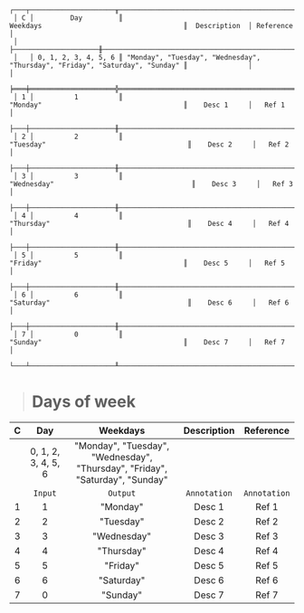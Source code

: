 ```text
 ┌───┬─────────────────────╥──────────────────────────────────────────────────────────────────────────────╥───────────────┬───────────┐
 │ C │         Day         ║                                   Weekdays                                   ║  Description  │ Reference │
 │   ├─────────────────────╫──────────────────────────────────────────────────────────────────────────────╫───────────────┼───────────┤
 │   │ 0, 1, 2, 3, 4, 5, 6 ║ "Monday", "Tuesday", "Wednesday", "Thursday", "Friday", "Saturday", "Sunday" ║               │           │
 ╞═══╪═════════════════════╬══════════════════════════════════════════════════════════════════════════════╬═══════════════╪═══════════╡
 │ 1 │          1          ║                                   "Monday"                                   ║    Desc 1     │   Ref 1   │
 ├───┼─────────────────────╫──────────────────────────────────────────────────────────────────────────────╫───────────────┼───────────┤
 │ 2 │          2          ║                                  "Tuesday"                                   ║    Desc 2     │   Ref 2   │
 ├───┼─────────────────────╫──────────────────────────────────────────────────────────────────────────────╫───────────────┼───────────┤
 │ 3 │          3          ║                                 "Wednesday"                                  ║    Desc 3     │   Ref 3   │
 ├───┼─────────────────────╫──────────────────────────────────────────────────────────────────────────────╫───────────────┼───────────┤
 │ 4 │          4          ║                                  "Thursday"                                  ║    Desc 4     │   Ref 4   │
 ├───┼─────────────────────╫──────────────────────────────────────────────────────────────────────────────╫───────────────┼───────────┤
 │ 5 │          5          ║                                   "Friday"                                   ║    Desc 5     │   Ref 5   │
 ├───┼─────────────────────╫──────────────────────────────────────────────────────────────────────────────╫───────────────┼───────────┤
 │ 6 │          6          ║                                  "Saturday"                                  ║    Desc 6     │   Ref 6   │
 ├───┼─────────────────────╫──────────────────────────────────────────────────────────────────────────────╫───────────────┼───────────┤
 │ 7 │          0          ║                                   "Sunday"                                   ║    Desc 7     │   Ref 7   │
 └───┴─────────────────────╨──────────────────────────────────────────────────────────────────────────────╨───────────────┴───────────┘
```

> # Days of week

| C |         Day         |                                   Weekdays                                   | Description  |  Reference   |
|:-:|:-------------------:|:----------------------------------------------------------------------------:|:------------:|:------------:|
|   | 0, 1, 2, 3, 4, 5, 6 | "Monday", "Tuesday", "Wednesday", "Thursday", "Friday", "Saturday", "Sunday" |              |              |
|   |       `Input`       |                                   `Output`                                   | `Annotation` | `Annotation` |
| 1 |          1          |                                   "Monday"                                   |    Desc 1    |    Ref 1     |
| 2 |          2          |                                  "Tuesday"                                   |    Desc 2    |    Ref 2     |
| 3 |          3          |                                 "Wednesday"                                  |    Desc 3    |    Ref 3     |
| 4 |          4          |                                  "Thursday"                                  |    Desc 4    |    Ref 4     |
| 5 |          5          |                                   "Friday"                                   |    Desc 5    |    Ref 5     |
| 6 |          6          |                                  "Saturday"                                  |    Desc 6    |    Ref 6     |
| 7 |          0          |                                   "Sunday"                                   |    Desc 7    |    Ref 7     |
